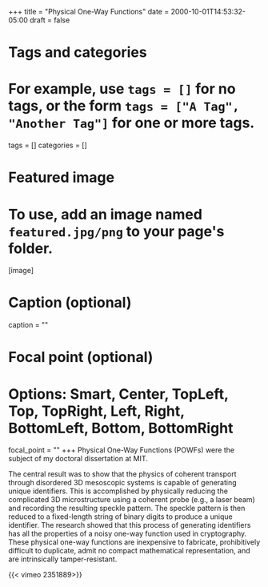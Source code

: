 +++
title = "Physical One-Way Functions"
date = 2000-10-01T14:53:32-05:00
draft = false

# Tags and categories
# For example, use `tags = []` for no tags, or the form `tags = ["A Tag", "Another Tag"]` for one or more tags.
tags = []
categories = []

# Featured image
# To use, add an image named `featured.jpg/png` to your page's folder.
[image]
  # Caption (optional)
  caption = ""

  # Focal point (optional)
  # Options: Smart, Center, TopLeft, Top, TopRight, Left, Right, BottomLeft, Bottom, BottomRight
  focal_point = ""
+++
Physical One-Way Functions (POWFs) were the subject of my doctoral dissertation at MIT.

The central result was to show that the physics of coherent transport through disordered 3D mesoscopic systems is capable of generating unique identifiers. This is accomplished by physically reducing the complicated 3D microstructure using a coherent probe (e.g., a laser beam) and recording the resulting speckle pattern. The speckle pattern is then reduced to a fixed-length string of binary digits to produce a unique identifier. The research showed that this process of generating identifiers has all the properties of a noisy one-way function used in cryptography. These physical one-way functions are inexpensive to fabricate, prohibitively difficult to duplicate, admit no compact mathematical representation, and are intrinsically tamper-resistant.

{{< vimeo 2351889>}}
